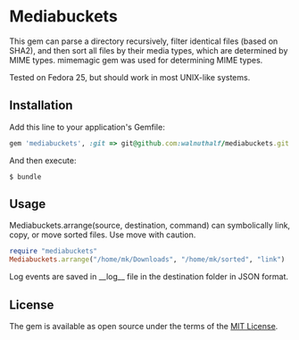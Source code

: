 # Mediabuckets
This gem can parse a directory recursively, filter identical files (based on SHA2), and then sort all files by their media types, which are determined by MIME types. 
mimemagic gem was used for determining MIME types.


Tested on Fedora 25, but should work in most UNIX-like systems.

## Installation

Add this line to your application's Gemfile:

```ruby
gem 'mediabuckets', :git => git@github.com:walnuthalf/mediabuckets.git
```

And then execute:

    $ bundle

## Usage
Mediabuckets.arrange(source, destination, command) can symbolically link, copy, or move sorted files.
Use move with caution.
```ruby
require "mediabuckets"
Mediabuckets.arrange("/home/mk/Downloads", "/home/mk/sorted", "link")
```
Log events are saved in \_\_log\_\_ file in the destination folder in JSON format. 

## License

The gem is available as open source under the terms of the [MIT License](https://opensource.org/licenses/MIT).
